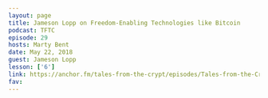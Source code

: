 ```yaml
---
layout: page
title: Jameson Lopp on Freedom-Enabling Technologies like Bitcoin
podcast: TFTC
episode: 29
hosts: Marty Bent
date: May 22, 2018
guest: Jameson Lopp
lesson: ['6']
link: https://anchor.fm/tales-from-the-crypt/episodes/Tales-from-the-Crypt-29-Jameson-Lopp-e1qndr
fav: 
---
```

